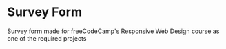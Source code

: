 # Survey Form
Survey form made for freeCodeCamp's Responsive Web Design course as one of the required projects
